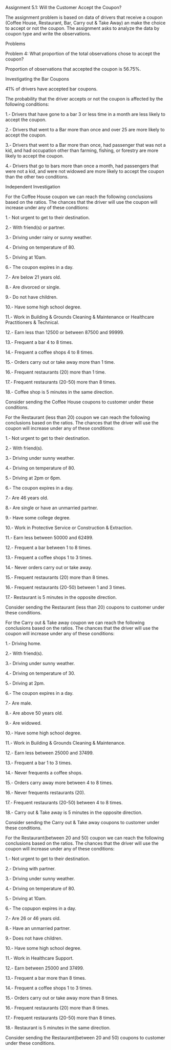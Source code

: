 Assignment 5.1: Will the Customer Accept the Coupon?

The assignment problem is based on data of drivers that receive a coupon (Coffee House, Restaurant, Bar, Carry out & Take Away) an make the choice to accept or not the coupon. The assignment asks to analyze the data by coupon type and write the observations. 

Problems

Problem 4: What proportion of the total observations chose to accept the coupon?

Proportion of observations that accepted the coupon is 56.75%.


Investigating the Bar Coupons

41% of drivers have accepted bar coupons.

The probability that the driver accepts or not the coupon is affected by the following conditions:

1.- Drivers that have gone to a bar 3 or less time in a month are less likely to accept the coupon.

2.- Drivers that went to a Bar more than once and over 25 are more likely to accept the coupon.

3.- Drivers that went to a Bar more than once, had passenger that was not a kid, and had occupation other than farming, fishing, or forestry are more likely to accept the coupon.

4.- Drivers that go to bars more than once a month, had passengers that were not a kid, and were not widowed are more likely to accept the coupon than the other two conditions.


Independent Investigation

For the Coffee House coupon we can reach the following conclusions based on the ratios. The chances that the driver will use the coupon will increase under any of these conditions:

1.- Not urgent to get to their destination.

2.- With friend(s) or partner.

3.- Driving under rainy or sunny weather.

4.- Driving on temperature of 80.

5.- Driving at 10am.

6.- The coupon expires in a day.

7.- Are below 21 years old.

8.- Are divorced or single.

9.- Do not have children.

10.- Have some high school degree.

11.- Work in Building & Grounds Cleaning & Maintenance or Healthcare Practitioners & Technical.

12.- Earn less than 12500 or between 87500 and 99999.

13.- Frequent a bar 4 to 8 times.

14.- Frequent a coffee shops 4 to 8 times.

15.- Orders carry out or take away more than 1 time.

16.- Frequent restaurants (20) more than 1 time.

17.- Frequent restaurants (20-50) more than 8 times.

18.- Coffee shop is 5 minutes in the same direction.

Consider sending the Coffee House coupons to customer under these conditions.


For the Restaurant (less than 20) coupon we can reach the following conclusions based on the ratios. The chances that the driver will use the coupon will increase under any of these conditions:

1.- Not urgent to get to their destination.

2.- With friend(s).

3.- Driving under sunny weather.

4.- Driving on temperature of 80.

5.- Driving at 2pm or 6pm.

6.- The coupon expires in a day.

7.- Are 46 years old.

8.- Are single or have an unmarried partner.

9.- Have some college degree.

10.- Work in Protective Service or Construction & Extraction.

11.- Earn less between 50000 and 62499.

12.- Frequent a bar between 1 to 8 times.

13.- Frequent a coffee shops 1 to 3 times.

14.- Never orders carry out or take away.

15.- Frequent restaurants (20) more than 8 times.

16.- Frequent restaurants (20-50) between 1 and 3 times.

17.- Restaurant is 5 minutes in the opposite direction.

Consider sending the Restaurant (less than 20) coupons to customer under these conditions.


For the Carry out & Take away coupon we can reach the following conclusions based on the ratios. The chances that the driver will use the coupon will increase under any of these conditions:

1.- Driving home.

2.- With friend(s).

3.- Driving under sunny weather.

4.- Driving on temperature of 30.

5.- Driving at 2pm.

6.- The coupon expires in a day.

7.- Are male.

8.- Are above 50 years old.

9.- Are widowed.

10.- Have some high school degree.

11.- Work in Building & Grounds Cleaning & Maintenance.

12.- Earn less between 25000 and 37499.

13.- Frequent a bar 1 to 3 times.

14.- Never frequents a coffee shops.

15.- Orders carry away more between 4 to 8 times.

16.- Never frequents restaurants (20).

17.- Frequent restaurants (20-50) between 4 to 8 times.

18.- Carry out & Take away is 5 minutes in the opposite direction.

Consider sending the Carry out & Take away coupons to customer under these conditions.


For the Restaurant(between 20 and 50) coupon we can reach the following conclusions based on the ratios. The chances that the driver will use the coupon will increase under any of these conditions:

1.- Not urgent to get to their destination.

2.- Driving with partner.

3.- Driving under sunny weather.

4.- Driving on temperature of 80.

5.- Driving at 10am.

6.- The copupon expires in a day.

7.- Are 26 or 46 years old.

8.- Have an unmarried partner.

9.- Does not have children.

10.- Have some high school degree.

11.- Work in Healthcare Support.

12.- Earn between 25000 and 37499.

13.- Frequent a bar more than 8 times.

14.- Frequent a coffee shops 1 to 3 times.

15.- Orders carry out or take away more than 8 times.

16.- Frequent restaurants (20) more than 8 times.

17.- Frequent restaurants (20-50) more than 8 times.

18.- Restaurant is 5 minutes in the same direction.

Consider sending the Restaurant(between 20 and 50) coupons to customer under these conditions.


